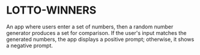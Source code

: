 # LOTTO-WINNERS
An app where users enter a set of numbers, then a random number generator produces a set for comparison. If the user's input matches the generated numbers, the app displays a positive prompt; otherwise, it shows a negative prompt.
